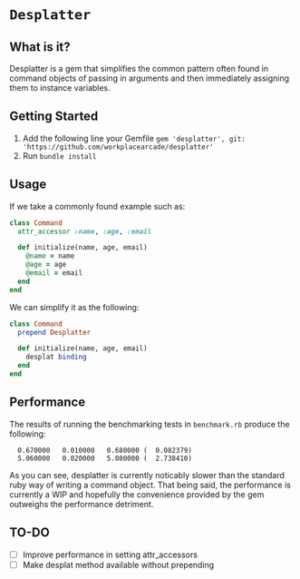 # `Desplatter`

## What is it?
Desplatter is a gem that simplifies the common pattern often found in command objects of passing in arguments and then immediately assigning them to instance variables.

## Getting Started

1. Add the following line your Gemfile `gem 'desplatter', git: 'https://github.com/workplacearcade/desplatter'`
2. Run `bundle install`

## Usage

If we take a commonly found example such as:

```ruby
class Command
  attr_accessor :name, :age, :email

  def initialize(name, age, email)
    @name = name
    @age = age
    @email = email
  end
end
```

We can simplify it as the following:

```ruby
class Command
  prepend Desplatter

  def initialize(name, age, email)
    desplat binding
  end
end
```

## Performance

The results of running the benchmarking tests in `benchmark.rb` produce the following:

```
  0.670000   0.010000   0.680000 (  0.082379)
  5.060000   0.020000   5.080000 (  2.738410)
```

As you can see, desplatter is currently noticably slower than the standard ruby way of writing a command object. That being said, the performance is currently a WIP and hopefully the convenience provided by the gem outweighs the performance detriment.

## TO-DO
- [ ] Improve performance in setting attr_accessors
- [ ] Make desplat method available without prepending
